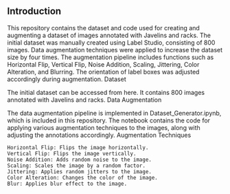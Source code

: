 ## Introduction

This repository contains the dataset and code used for creating and augmenting a dataset of images annotated with Javelins and racks. The initial dataset was manually created using Label Studio, consisting of 800 images. Data augmentation techniques were applied to increase the dataset size by four times. The augmentation pipeline includes functions such as Horizontal Flip, Vertical Flip, Noise Addition, Scaling, Jittering, Color Alteration, and Blurring. The orientation of label boxes was adjusted accordingly during augmentation.
Dataset

The initial dataset can be accessed from here. It contains 800 images annotated with Javelins and racks.
Data Augmentation

The data augmentation pipeline is implemented in Dataset_Generator.ipynb, which is included in this repository. The notebook contains the code for applying various augmentation techniques to the images, along with adjusting the annotations accordingly.
Augmentation Techniques

    Horizontal Flip: Flips the image horizontally.
    Vertical Flip: Flips the image vertically.
    Noise Addition: Adds random noise to the image.
    Scaling: Scales the image by a random factor.
    Jittering: Applies random jitters to the image.
    Color Alteration: Changes the color of the image.
    Blur: Applies blur effect to the image.
